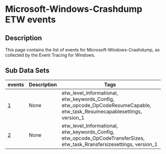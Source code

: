 # Microsoft-Windows-Crashdump ETW events

## Description
This page contains the list of events for Microsoft-Windows-Crashdump, as collected by the Event Tracing for Windows.

## Sub Data Sets
|events|Description|Tags|
|---|---|---|
|[1](events/event-1_v1.md)|None|etw_level_Informational, etw_keywords_Config, etw_opcode_OpCodeResumeCapable, etw_task_Resumecapablesettings, version_1|
|[2](events/event-2_v1.md)|None|etw_level_Informational, etw_keywords_Config, etw_opcode_OpCodeTransferSizes, etw_task_Rransfersizesettings, version_1|
